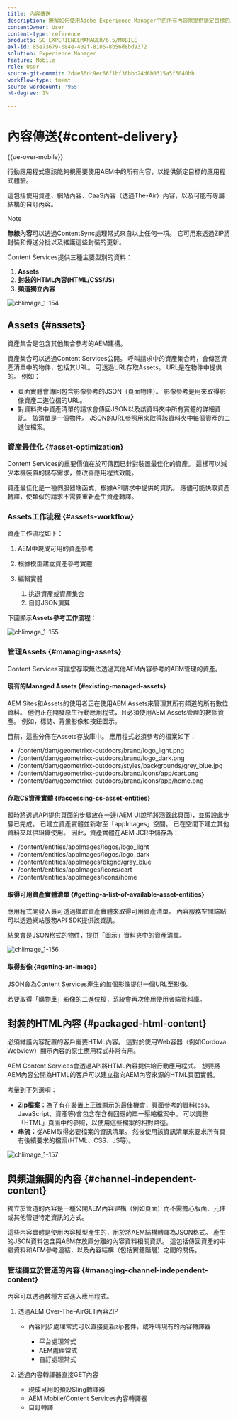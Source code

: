 ```yaml
---
title: 內容傳送
description: 瞭解如何使用Adobe Experience Manager中的所有內容來提供鎖定目標的應用程式體驗。
contentOwner: User
content-type: reference
products: SG_EXPERIENCEMANAGER/6.5/MOBILE
exl-id: 85e73679-684e-402f-8186-8b56d8bd9372
solution: Experience Manager
feature: Mobile
role: User
source-git-commit: 2dae56dc9ec66f1bf36bbb24d6b0315a5f5040bb
workflow-type: tm+mt
source-wordcount: '955'
ht-degree: 1%

---
```


# 內容傳送{#content-delivery}

{{ue-over-mobile}}

行動應用程式應該能夠視需要使用AEM中的所有內容，以提供鎖定目標的應用程式體驗。

這包括使用資產、網站內容、CaaS內容（透過The-Air）內容，以及可能有專屬結構的自訂內容。

>[!NOTE]
>
>**無線內容**&#x200B;可以透過ContentSync處理常式來自以上任何一項。 它可用來透過ZIP將封裝和傳送分批以及維護這些封裝的更新。

Content Services提供三種主要型別的資料：

1. **Assets**
1. **封裝的HTML內容(HTML/CSS/JS)**
1. **頻道獨立內容**

![chlimage_1-154](assets/chlimage_1-154.png)

## Assets {#assets}

資產集合是包含其他集合參考的AEM建構。

資產集合可以透過Content Services公開。 呼叫請求中的資產集合時，會傳回資產清單中的物件，包括其URL。 可透過URL存取Assets。 URL是在物件中提供的。 例如：

* 頁面實體會傳回包含影像參考的JSON（頁面物件）。 影像參考是用來取得影像資產二進位檔的URL。
* 對資料夾中資產清單的請求會傳回JSON以及該資料夾中所有實體的詳細資訊。 該清單是一個物件。 JSON的URL參照用來取得該資料夾中每個資產的二進位檔案。

### 資產最佳化 {#asset-optimization}

Content Services的重要價值在於可傳回已針對裝置最佳化的資產。 這樣可以減少本機裝置的儲存需求，並改善應用程式效能。

資產最佳化是一種伺服器端函式，根據API請求中提供的資訊。 應儘可能快取資產轉譯，使類似的請求不需要重新產生資產轉譯。

### Assets工作流程 {#assets-workflow}

資產工作流程如下：

1. AEM中現成可用的資產參考
1. 根據模型建立資產參考實體
1. 編輯實體

   1. 挑選資產或資產集合
   1. 自訂JSON演算

下圖顯示&#x200B;**Assets參考工作流程**：

![chlimage_1-155](assets/chlimage_1-155.png)

### 管理Assets {#managing-assets}

Content Services可讓您存取無法透過其他AEM內容參考的AEM管理的資產。

#### 現有的Managed Assets {#existing-managed-assets}

AEM Sites和Assets的使用者正在使用AEM Assets來管理其所有頻道的所有數位資料。 他們正在開發原生行動應用程式，且必須使用AEM Assets管理的數個資產。 例如，標誌、背景影像和按鈕圖示。

目前，這些分佈在Assets存放庫中。 應用程式必須參考的檔案如下：

* /content/dam/geometrixx-outdoors/brand/logo_light.png
* /content/dam/geometrixx-outdoors/brand/logo_dark.png
* /content/dam/geometrixx-outdoors/styles/backgrounds/grey_blue.jpg
* /content/dam/geometrixx-outdoors/brand/icons/app/cart.png
* /content/dam/geometrixx-outdoors/brand/icons/app/home.png

#### 存取CS資產實體 {#accessing-cs-asset-entities}

暫時將透過API提供頁面的步驟放在一邊(AEM UI說明將涵蓋此頁面)，並假設此步驟已完成。 已建立資產實體並新增至「appImages」空間。 已在空間下建立其他資料夾以供組織使用。 因此，資產實體在AEM JCR中儲存為：

* /content/entities/appImages/logos/logo_light
* /content/entities/appImages/logos/logo_dark
* /content/entities/appImages/bkgnd/gray_blue
* /content/entities/appImages/icons/cart
* /content/entities/appImages/icons/home

#### 取得可用資產實體清單 {#getting-a-list-of-available-asset-entities}

應用程式開發人員可透過擷取資產實體來取得可用資產清單。 內容服務空間端點可以透過網站服務API SDK提供該資訊。

結果會是JSON格式的物件，提供「圖示」資料夾中的資產清單。

![chlimage_1-156](assets/chlimage_1-156.png)

#### 取得影像 {#getting-an-image}

JSON會為Content Services產生的每個影像提供一個URL至影像。

若要取得「購物車」影像的二進位檔，系統會再次使用使用者端資料庫。

## 封裝的HTML內容 {#packaged-html-content}

必須維護內容配置的客戶需要HTML內容。 這對於使用Web容器（例如Cordova Webview）顯示內容的原生應用程式非常有用。

AEM Content Services會透過API將HTML內容提供給行動應用程式。 想要將AEM內容公開為HTML的客戶可以建立指向AEM內容來源的HTML頁面實體。

考量到下列選項：

* **Zip檔案：**&#x200B;為了有在裝置上正確顯示的最佳機會，頁面參考的資料(css、JavaScript、資產等)會包含在含有回應的單一壓縮檔案中。 可以調整「HTML」頁面中的參照，以使用這些檔案的相對路徑。
* **串流：**&#x200B;從AEM取得必要檔案的資訊清單。 然後使用該資訊清單來要求所有具有後續要求的檔案(HTML、CSS、JS等)。

![chlimage_1-157](assets/chlimage_1-157.png)

## 與頻道無關的內容 {#channel-independent-content}

獨立於管道的內容是一種公開AEM內容建構（例如頁面）而不需擔心版面、元件或其他管道特定資訊的方式。

這些內容實體是使用內容模型產生的，用於將AEM結構轉譯為JSON格式。 產生的JSON資料包含與AEM存放庫分離的內容資料相關資訊。 這包括傳回資產的中繼資料和AEM參考連結，以及內容結構（包括實體階層）之間的關係。

### 管理獨立於管道的內容 {#managing-channel-independent-content}

內容可以透過數種方式進入應用程式。

1. 透過AEM Over-The-AirGET內容ZIP

   * 內容同步處理常式可以直接更新zip套件，或呼叫現有的內容轉譯器

      * 平台處理常式
      * AEM處理常式
      * 自訂處理常式

1. 透過內容轉譯器直接GET內容

   * 現成可用的預設Sling轉譯器
   * AEM Mobile/Content Services內容轉譯器
   * 自訂轉譯
